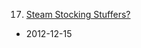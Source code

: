 17. [Steam Stocking Stuffers?](https://linuxgamecast.com/2012/12/linuxgamecast-weekly-ep17-steam-stocking-stuffers/)
   * 2012-12-15
